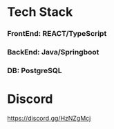 # Tech Stack
### FrontEnd: REACT/TypeScript
### BackEnd: Java/Springboot
### DB: PostgreSQL


# Discord 
https://discord.gg/HzNZgMcj

